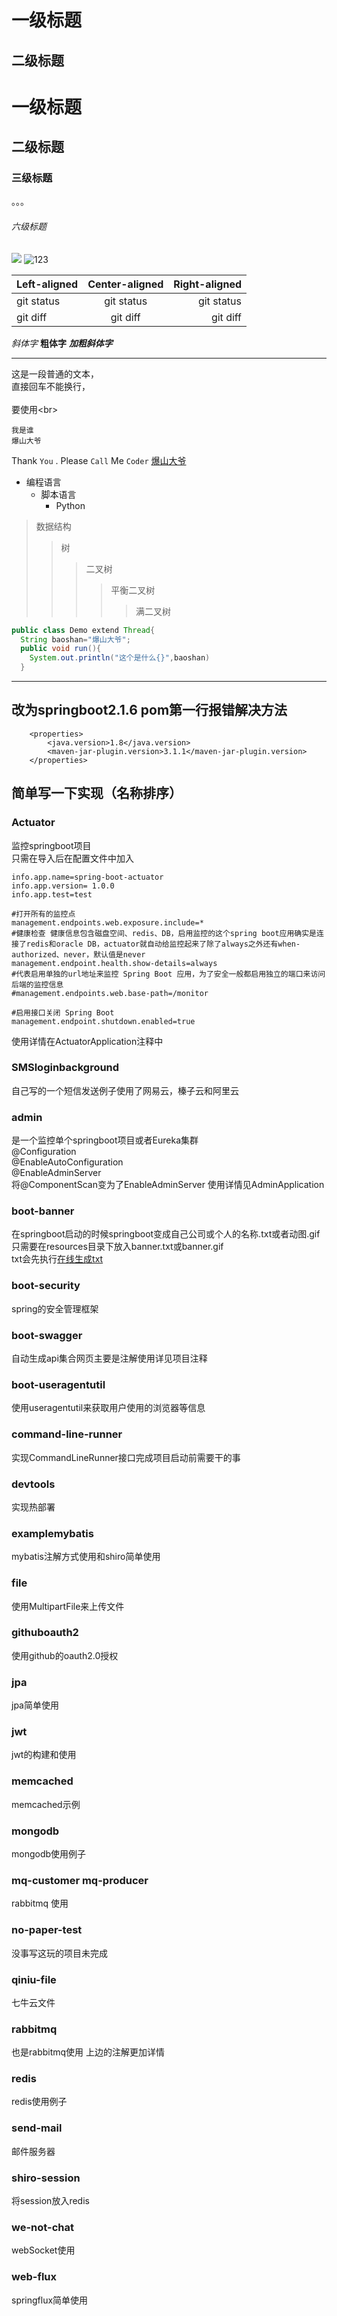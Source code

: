 一级标题
==
二级标题
--
# 一级标题
##  二级标题
### 三级标题
。。。
###### 六级标题

![](https://7n.w3cschool.cn/attachments/cover/cover_javavm.jpeg?imageView2/1/w/150/h/84)
![123](https://7n.w3cschool.cn/attachments/cover/cover_javavm.jpeg?imageView2/1/w/150/h/84 "不要点啊")

| Left-aligned | Center-aligned | Right-aligned |
| :---         |     :---:      |          ---: |
| git status   | git status     | git status    |
| git diff     | git diff       | git diff      |

*斜体字* 
**粗体字** 
***加粗斜体字***

***

这是一段普通的文本，  
直接回车不能换行，<br>  
要使用\<br>  

    我是谁
    爆山大爷
    
Thank `You` . Please `Call` Me `Coder`
[爆山大爷](https://baike.baidu.com/item/%E7%88%86%E5%B1%B1/22225262?fromtitle=%E7%88%86%E5%B1%B1%E5%A4%A7%E7%88%B7&fromid=23534342)  

* 编程语言  
    * 脚本语言  
        * Python  
        
>数据结构  
>>树  
>>>二叉树  
>>>>平衡二叉树  
>>>>>满二叉树  

```Java
public class Demo extend Thread{
  String baoshan="爆山大爷";
  public void run(){
    System.out.println("这个是什么{}",baoshan)
  }
```
***
## 改为springboot2.1.6 pom第一行报错解决方法
```
	<properties>
		<java.version>1.8</java.version>
		<maven-jar-plugin.version>3.1.1</maven-jar-plugin.version>
	</properties>
```
## 简单写一下实现（名称排序）
### Actuator
监控springboot项目<br>
只需在导入后在配置文件中加入
```
info.app.name=spring-boot-actuator
info.app.version= 1.0.0
info.app.test=test

#打开所有的监控点
management.endpoints.web.exposure.include=*
#健康检查 健康信息包含磁盘空间、redis、DB，启用监控的这个spring boot应用确实是连接了redis和oracle DB，actuator就自动给监控起来了除了always之外还有when-authorized、never，默认值是never
management.endpoint.health.show-details=always
#代表启用单独的url地址来监控 Spring Boot 应用，为了安全一般都启用独立的端口来访问后端的监控信息
#management.endpoints.web.base-path=/monitor

#启用接口关闭 Spring Boot
management.endpoint.shutdown.enabled=true
```
使用详情在ActuatorApplication注释中
### SMSloginbackground
自己写的一个短信发送例子使用了网易云，榛子云和阿里云
### admin
是一个监控单个springboot项目或者Eureka集群<br>
@Configuration<br>
@EnableAutoConfiguration<br>
@EnableAdminServer<br>
将@ComponentScan变为了EnableAdminServer
使用详情见AdminApplication
### boot-banner
在springboot启动的时候springboot变成自己公司或个人的名称.txt或者动图.gif<br>
只需要在resources目录下放入banner.txt或banner.gif<br>
txt会先执行[在线生成txt](http://www.network-science.de/ascii/)  
### boot-security
spring的安全管理框架
### boot-swagger
自动生成api集合网页主要是注解使用详见项目注释
### boot-useragentutil
使用useragentutil来获取用户使用的浏览器等信息
### command-line-runner
实现CommandLineRunner接口完成项目启动前需要干的事
### devtools
实现热部署
### examplemybatis
mybatis注解方式使用和shiro简单使用
### file
使用MultipartFile来上传文件
### githuboauth2
使用github的oauth2.0授权
### jpa
jpa简单使用
### jwt
jwt的构建和使用
### memcached
memcached示例
### mongodb
mongodb使用例子
### mq-customer mq-producer
rabbitmq 使用
### no-paper-test
没事写这玩的项目未完成
### qiniu-file
七牛云文件
### rabbitmq
也是rabbitmq使用 上边的注解更加详情
### redis
redis使用例子
### send-mail
邮件服务器
### shiro-session
将session放入redis
### we-not-chat
webSocket使用
### web-flux
springflux简单使用


